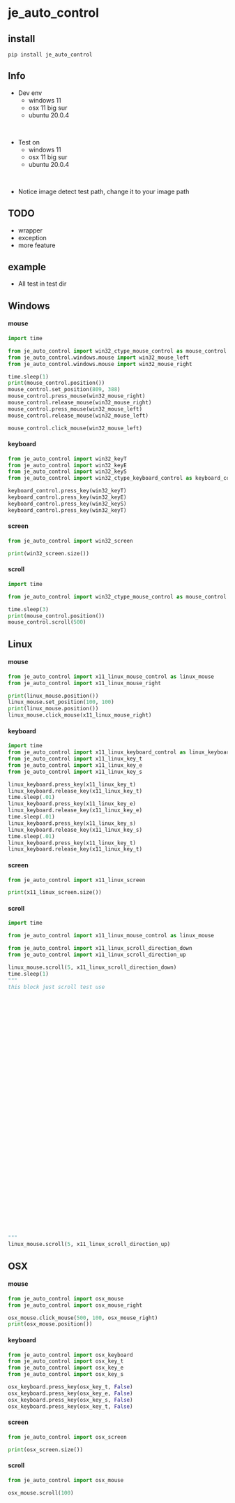 # je_auto_control

## install

```
pip install je_auto_control
```

## Info

* Dev env
    * windows 11
    * osx 11 big sur
    * ubuntu 20.0.4
  
<br>

* Test on
    * windows 11
    * osx 11 big sur
    * ubuntu 20.0.4
  
<br>

* Notice image detect test path, change it to your image path

## TODO

* wrapper
* exception
* more feature

## example

* All test in test dir

## Windows

#### mouse

```python
import time

from je_auto_control import win32_ctype_mouse_control as mouse_control
from je_auto_control.windows.mouse import win32_mouse_left
from je_auto_control.windows.mouse import win32_mouse_right

time.sleep(1)
print(mouse_control.position())
mouse_control.set_position(809, 388)
mouse_control.press_mouse(win32_mouse_right)
mouse_control.release_mouse(win32_mouse_right)
mouse_control.press_mouse(win32_mouse_left)
mouse_control.release_mouse(win32_mouse_left)

mouse_control.click_mouse(win32_mouse_left)
```

#### keyboard

```python
from je_auto_control import win32_keyT
from je_auto_control import win32_keyE
from je_auto_control import win32_keyS
from je_auto_control import win32_ctype_keyboard_control as keyboard_control

keyboard_control.press_key(win32_keyT)
keyboard_control.press_key(win32_keyE)
keyboard_control.press_key(win32_keyS)
keyboard_control.press_key(win32_keyT)

```

#### screen

```python
from je_auto_control import win32_screen

print(win32_screen.size())
```

#### scroll

```python
import time

from je_auto_control import win32_ctype_mouse_control as mouse_control

time.sleep(3)
print(mouse_control.position())
mouse_control.scroll(500)
```

## Linux

#### mouse

```python
from je_auto_control import x11_linux_mouse_control as linux_mouse
from je_auto_control import x11_linux_mouse_right

print(linux_mouse.position())
linux_mouse.set_position(100, 100)
print(linux_mouse.position())
linux_mouse.click_mouse(x11_linux_mouse_right)


```

#### keyboard

```python
import time
from je_auto_control import x11_linux_keyboard_control as linux_keyboard
from je_auto_control import x11_linux_key_t
from je_auto_control import x11_linux_key_e
from je_auto_control import x11_linux_key_s

linux_keyboard.press_key(x11_linux_key_t)
linux_keyboard.release_key(x11_linux_key_t)
time.sleep(.01)
linux_keyboard.press_key(x11_linux_key_e)
linux_keyboard.release_key(x11_linux_key_e)
time.sleep(.01)
linux_keyboard.press_key(x11_linux_key_s)
linux_keyboard.release_key(x11_linux_key_s)
time.sleep(.01)
linux_keyboard.press_key(x11_linux_key_t)
linux_keyboard.release_key(x11_linux_key_t)

```

#### screen

```python
from je_auto_control import x11_linux_screen

print(x11_linux_screen.size())

```

#### scroll

```python
import time

from je_auto_control import x11_linux_mouse_control as linux_mouse

from je_auto_control import x11_linux_scroll_direction_down
from je_auto_control import x11_linux_scroll_direction_up

linux_mouse.scroll(5, x11_linux_scroll_direction_down)
time.sleep(1)
"""
this block just scroll test use








































"""
linux_mouse.scroll(5, x11_linux_scroll_direction_up)

```

## OSX

#### mouse

```python
from je_auto_control import osx_mouse
from je_auto_control import osx_mouse_right

osx_mouse.click_mouse(500, 100, osx_mouse_right)
print(osx_mouse.position())

```

#### keyboard

```python
from je_auto_control import osx_keyboard
from je_auto_control import osx_key_t
from je_auto_control import osx_key_e
from je_auto_control import osx_key_s

osx_keyboard.press_key(osx_key_t, False)
osx_keyboard.press_key(osx_key_e, False)
osx_keyboard.press_key(osx_key_s, False)
osx_keyboard.press_key(osx_key_t, False)

```

#### screen

```python
from je_auto_control import osx_screen

print(osx_screen.size())

```

#### scroll

```python
from je_auto_control import osx_mouse

osx_mouse.scroll(100)

```

